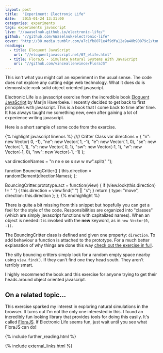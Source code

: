 ```yaml
---
layout: post
title:  "Experiment: Electronic Life"
date:   2015-01-24 13:31:00
categories: experiments
tags: experiments javascript
live: "//awaselnuk.github.io/electronic-life/"
github: "//github.com/AWaselnuk/electronic-life"
cover: "http://38.media.tumblr.com/a7c1fb8071e4f9dfa12a9a40b90879c2/tumblr_n85aner12e1qzw1qyo1_500.gif"
readings:
  - title: Eloquent JavaScript
    url: "//eloquentjavascript.net/07_elife.html"
  - title: FloraJS - Simulate Natural Systems With JavaScript
    url: "//github.com/vinceallenvince/FloraJS"
---
```


This isn't what you might call an experiment in the usual sense. The code does not explore any cutting edge web technology. What it does do is demonstrate rock solid object oriented javascript.

Electronic Life is a javascript exercise from the incredible book [Eloquent JavaScript](http://eloquentjavascript.net/) by Marijn Haverbeke. I recently decided to get back to first principles with javascript. This is a book that I come back to time after time. It has always taught me something new, even after gaining a lot of experience writing javascript.

Here is a short sample of some code from the exercise.

<div>
{% highlight javascript linenos %}
//// Critter Class
var directions = {
  "n":  new Vector( 0, -1),
  "ne": new Vector( 1, -1),
  "e":  new Vector( 1,  0),
  "se": new Vector( 1,  1),
  "s":  new Vector( 0,  1),
  "sw": new Vector(-1,  1),
  "w":  new Vector(-1,  0),
  "nw": new Vector(-1, -1)
};

var directionNames = "n ne e se s sw w nw".split(" ");

function BouncingCritter() {
  this.direction = randomElement(directionNames);
};

BouncingCritter.prototype.act = function(view) {
  if (view.look(this.direction) != " ") {
    this.direction = view.find(" ") || "s";
  }
  return { type: "move", direction: this.direction };
};
{% endhighlight %}
</div>

There is quite a bit missing from this snippet but hopefully you can get a feel for the style of the code.
Responsibilities are organized into "classes" (which are simply javascript functions with capitalized names).
When an object is needed it is invoked with the **new** keyword, as in <code>new Vector(0, -1)</code>.

The BouncingCritter class is defined and given one property: <code>direction</code>. To add behaviour a function is attached to the prototype.
For a much better explanation of why things are done this way [check out the exercise in full](http://eloquentjavascript.net/07_elife.html).

The silly bouncing critters simply look for a random empty space nearby using `view.find()`. If they can't find one they head south. They aren't terribly smart.

I highly recommend the book and this exercise for anyone trying to get their heads around object oriented javascript.

## On a related topic...

This exercise sparked my interest in exploring natural simulations in the browser. It turns out I'm not the only one interested in this. I found an incredibly fun looking library that provides tools for doing this easily. It's called [FloraJS](https://github.com/vinceallenvince/FloraJS). If Electronic Life seems fun, just wait until you see what FloraJS can do!

{% include further_reading.html %}

{% include external_links.html %}

